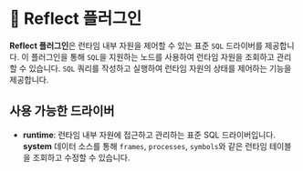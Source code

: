 # 🔧 Reflect 플러그인

**Reflect 플러그인**은 런타임 내부 자원을 제어할 수 있는 표준 `SQL` 드라이버를 제공합니다. 이 플러그인을 통해 `SQL`을 지원하는 노드를 사용하여 런타임 자원을 조회하고 관리할 수 있습니다.
`SQL` 쿼리를 작성하고 실행하여 런타임 자원의 상태를 제어하는 기능을 제공합니다.

## 사용 가능한 드라이버

- **runtime**: 런타임 내부 자원에 접근하고 관리하는 표준 SQL 드라이버입니다. **system** 데이터 소스를 통해 `frames`, `processes`, `symbols`와 같은 런타임 테이블을
  조회하고 수정할 수 있습니다.
